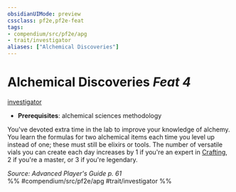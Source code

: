 ```yaml
---
obsidianUIMode: preview
cssclass: pf2e,pf2e-feat
tags:
- compendium/src/pf2e/apg
- trait/investigator
aliases: ["Alchemical Discoveries"]
---
```

# Alchemical Discoveries  *Feat 4*  
[investigator](../../Rules/traits/investigator-apg.md)  

- **Prerequisites**: alchemical sciences methodology

You've devoted extra time in the lab to improve your knowledge of alchemy. You learn the formulas for two alchemical items each time you level up instead of one; these must still be elixirs or tools. The number of versatile vials you can create each day increases by 1 if you're an expert in [Crafting](../skills.md#Crafting), 2 if you're a master, or 3 if you're legendary.

*Source: Advanced Player's Guide p. 61*  
%% #compendium/src/pf2e/apg #trait/investigator %%